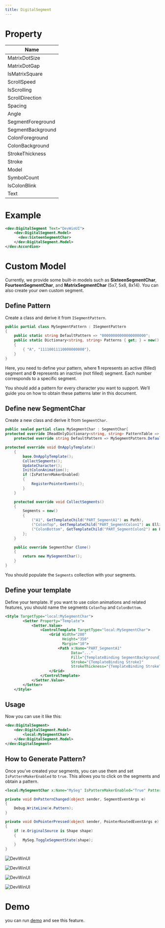 ```yaml
---
title: DigitalSegment
---
```


# Property

|Name|
|-|
|MatrixDotSize|
|MatrixDotGap|
|IsMatrixSquare|
|ScrollSpeed|
|IsScrolling|
|ScrollDirection|
|Spacing|
|Angle|
|SegmentForeground|
|SegmentBackground|
|ColonForeground|
|ColonBackground|
|StrokeThickness|
|Stroke|
|Model|
|SymbolCount|
|IsColonBlink|
|Text|

# Example

```xml
<dev:DigitalSegment Text="DevWinUI">
    <dev:DigitalSegment.Model>
      <dev:SixteenSegmentChar>
    </dev:DigitalSegment.Model>
</dev:Accordion>
```

# Custom Model
Currently, we provide some built-in models such as **SixteenSegmentChar**, **FourteenSegmentChar**, and **MatrixSegmentChar** (5x7, 5x8, 8x14).
You can also create your own custom segment.

## Define Pattern
Create a class and derive it from `ISegmentPattern`.

```cs
public partial class MySegmentPattern : ISegmentPattern
{
    public static string DefaultPattern => "00000000000000000000";
    public static Dictionary<string, string> Patterns { get; } = new()
    {
        { "A", "11110011110000000000"},
    }
}
```

Here, you need to define your pattern, where **1** represents an active (filled) segment and **0** represents an inactive (not filled) segment.
Each number corresponds to a specific segment.

You should add a pattern for every character you want to support. We’ll guide you on how to obtain these patterns later in this document.

## Define new SegmentChar

Create a new class and derive it from `SegmentChar`.

```cs
public sealed partial class MySegmentChar : SegmentChar{
protected override IReadOnlyDictionary<string, string> PatternTable => MySegmentPattern.Patterns;
    protected override string DefaultPattern => MySegmentPattern.DefaultPattern;

protected override void OnApplyTemplate()
    {
        base.OnApplyTemplate();
        CollectSegments();
        UpdateCharacter();
        InitColonAnimation();
        if (IsPatternMakerEnabled)
        {
            RegisterPointerEvents();
        }
    }

    protected override void CollectSegments()
    {
        Segments = new()
        {
            ("A1", GetTemplateChild("PART_SegmentA1") as Path),
            ("ColonTop", GetTemplateChild("PART_SegmentColon1") as Ellipse),
            ("ColonBottom", GetTemplateChild("PART_SegmentColon2") as Ellipse),
        };
    }

    public override SegmentChar Clone()
    {
        return new MySegmentChar();
    }
}
```

You should populate the `Segments` collection with your segments.

## Define your template
Define your template. If you want to use colon animations and related features, you should name the segments `ColonTop` and `ColonBottom`.

```xml
<Style TargetType="local:MySegmentChar">
        <Setter Property="Template">
            <Setter.Value>
                <ControlTemplate TargetType="local:MySegmentChar">
                    <Grid Width="280"
                          Height="350"
                          Margin="10">
                        <Path x:Name="PART_SegmentA1"
                              Data="..."
                              Fill="{TemplateBinding SegmentBackground}"
                              Stroke="{TemplateBinding Stroke}"
                              StrokeThickness="{TemplateBinding StrokeThickness}" />
                    </Grid>
                </ControlTemplate>
            </Setter.Value>
        </Setter>
    </Style>
```

## Usage

Now you can use it like this:

```xml
<dev:DigitalSegment>
    <dev:DigitalSegment.Model>
        <local:MySegmentChar>
    </dev:DigitalSegment.Model>
</dev:DigitalSegment>
```

## How to Generate Pattern?
Once you’ve created your segments, you can use them and set `IsPatternMakerEnabled` to `true`. This allows you to click on the segments and obtain a pattern.

```xml
<local:MySegmentChar x:Name="MySeg" IsPatternMakerEnabled="True" PatternChanged="OnPatternChanged" PointerPressed="OnPointerPressed">
```

```cs
private void OnPatternChanged(object sender, SegmentEventArgs e)
{
    Debug.WriteLine(e.Pattern);
}

private void OnPointerPressed(object sender, PointerRoutedEventArgs e)
{
    if (e.OriginalSource is Shape shape)
    {
        MySeg.ToggleSegmentState(shape);
    }
}
```

![DevWinUI](https://raw.githubusercontent.com/ghost1372/DevWinUI-Resources/refs/heads/main/DevWinUI-Docs/DigitalSegment.gif)

![DevWinUI](https://raw.githubusercontent.com/ghost1372/DevWinUI-Resources/refs/heads/main/DevWinUI-Docs/SixteenSegmentChar.gif)

![DevWinUI](https://raw.githubusercontent.com/ghost1372/DevWinUI-Resources/refs/heads/main/DevWinUI-Docs/FourteenSegmentChar.gif)

![DevWinUI](https://raw.githubusercontent.com/ghost1372/DevWinUI-Resources/refs/heads/main/DevWinUI-Docs/MatrixSegmentChar.gif)

# Demo
you can run [demo](https://github.com/Ghost1372/DevWinUI) and see this feature.

